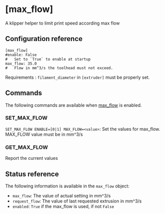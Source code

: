 # [max_flow]

A klipper helper to limit print speed according max flow

## Configuration reference

```
[max_flow]
#enable: False
#   Set to `True` to enable at startup
max_flow: 35.0
#   Flow in mm^3/s the toolhead must not exceed.
```

Requirements : `filament_diameter` in `[extruder]` must be properly set.

## Commands

The following commands are available when
[max_flow](#configuration-reference) is enabled.

### SET_MAX_FLOW
`SET_MAX_FLOW ENABLE=[0|1] MAX_FLOW=<value>`: Set the values
for max_flow. MAX_FLOW value must be in mm^3/s

### GET_MAX_FLOW
Report the current values

## Status reference

The following information is available in the
`max_flow` object:
- `max_flow`: The value of actual setting in mm^3/s
- `request_flow`: The value of last requested extrusion in mm^3/s
- `enabled`: `True` if the max_flow is used, if not `False`

